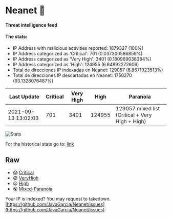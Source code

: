 # Neanet :hocho:
#### Threat intelligence feed
#### The stats:

- IP Address with malicious activities reported: 1879327 (100%)
- IP Address categorized as 'Critical':  701 (0.037300586859%)
- IP Address categorized as 'Very High':  3401 (0.180969038384%)
- IP Address categorized as 'High':  124955 (6.64892272606)
- Total de direcciones IP indexadas en Neanet:  129057 (6.8671923513%)
- Total de direcciones IP descartadas en Neanet:  1750270 (93.1328076487%)

| Last Update | Critical | Very High | High | Paranoia |
| --- | --- | --- | --- | --- |
| 2021-09-13 13:02:03 | 701 | 3401 | 124955 | 129057 mixed list (Critical + Very High + High)|

![Stats](https://docs.google.com/spreadsheets/d/e/2PACX-1vSnaNMIXVabIpDJjufMlzH7poXnshF3mgd8Is1g9ytUEzVsP5my4Trn8f-xkoLLQ38xpL3HtmUexLo6/pubchart?oid=501124687&format=image)

For the historical stats go to: [link](/stats.csv)
## Raw
- :scream: [Critical](https://raw.githubusercontent.com/JavaGarcia/Neanet/master/blacklists/neanet_critical.txt)
- :fearful: [VeryHigh](https://raw.githubusercontent.com/JavaGarcia/Neanet/master/blacklists/neanet_veryHigh.txtt)
- :frowning: [High](https://raw.githubusercontent.com/JavaGarcia/Neanet/master/blacklists/neanet_high.txt)
- :dizzy_face: [Mixed-Paranoia](https://raw.githubusercontent.com/JavaGarcia/Neanet/master/blacklists/neanet_all.txt)


Your IP is indexed? You may request to takedown. [https://github.com/JavaGarcia/Neanet/issues](https://github.com/JavaGarcia/Neanet/issues)




































































































































































































































































































































































































































































































































































































































































































































































































































































































































































































































































































































































































































































































































































































































































































































































































































































































































































































































































































































































































































































































































































































































































































































































































































































































































































































































































































































































































































































































































































































































































































































































































































































































































































































































































































































































































































































































































































































































































































































































































































































































































































































































































































































































































































































































































































































































































































































































































































































































































































































































































































































































































































































































































































































































































































































































































































































































































































































































































































































































































































































































































































































































































































































































































































































































































































































































































































































































































































































































































































































































































































































































































































































































































































































































































































































































































































































































































































































































































































































































































































































































































































































































































































































































































































































































































































































































































































































































































































































































































